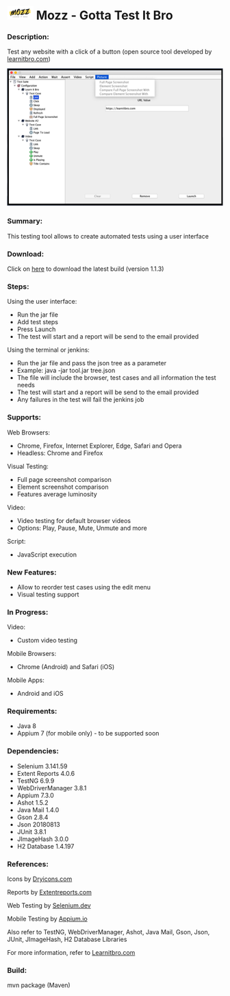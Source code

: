 # ![](images/mozz.png) Mozz - Gotta Test It Bro

### Description: 
Test any website with a click of a button (open source tool developed by [learnitbro.com](https://learnitbro.com/))

![](images/demo.png)

### Summary:
This testing tool allows to create automated tests using a user interface

### Download:
Click on [here](https://github.com/shorbagy14/learnitbro-mozz-testing-tool/releases/download/1.1.3/learnitbro-mozz-testing-tool-1.1.3.jar) to download the latest build (version 1.1.3)

### Steps:
Using the user interface:
- Run the jar file
- Add test steps
- Press Launch
- The test will start and a report will be send to the email provided

Using the terminal or jenkins:
- Run the jar file and pass the json tree as a parameter
- Example: java -jar tool.jar tree.json
- The file will include the browser, test cases and all information the test needs
- The test will start and a report will be send to the email provided
- Any failures in the test will fail the jenkins job

### Supports:
Web Browsers:
- Chrome, Firefox, Internet Explorer, Edge, Safari and Opera
- Headless: Chrome and Firefox
 
Visual Testing:
- Full page screenshot comparison 
- Element screenshot comparison
- Features average luminosity
 
Video:
- Video testing for default browser videos
- Options: Play, Pause, Mute, Unmute and more

Script:
- JavaScript execution

### New Features:
- Allow to reorder test cases using the edit menu
- Visual testing support

### In Progress:
Video:
- Custom video testing

Mobile Browsers:
- Chrome (Android) and Safari (iOS)

Mobile Apps:
- Android and iOS

### Requirements:
- Java 8
- Appium 7 (for mobile only) - to be supported soon

### Dependencies:
- Selenium 3.141.59
- Extent Reports 4.0.6
- TestNG 6.9.9
- WebDriverManager 3.8.1
- Appium 7.3.0
- Ashot 1.5.2
- Java Mail 1.4.0
- Gson 2.8.4
- Json 20180813
- JUnit 3.8.1
- JImageHash 3.0.0
- H2 Database 1.4.197 

### References:
Icons by [Dryicons.com](https://dryicons.com/)

Reports by [Extentreports.com](https://extentreports.com/)

Web Testing by [Selenium.dev](https://selenium.dev/)

Mobile Testing by [Appium.io](https://appium.io/)

Also refer to TestNG, WebDriverManager, Ashot, Java Mail, Gson, Json, JUnit, JImageHash, H2 Database Libraries

For more information, refer to [Learnitbro.com](https://learnitbro.com/) 

### Build:
mvn package (Maven)
